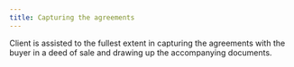 ```yaml
---
title: Capturing the agreements
---
```


Client is assisted to the fullest extent in capturing the agreements with the buyer in a deed of sale and drawing up the accompanying documents.
